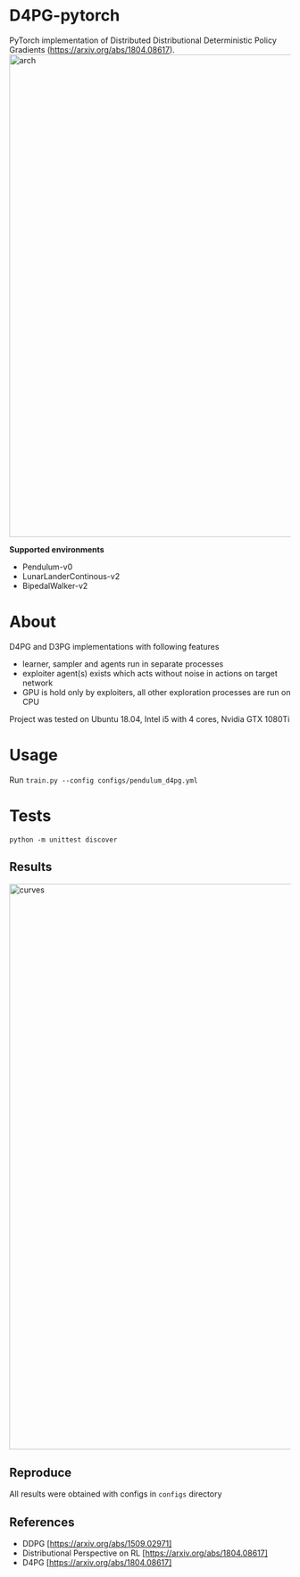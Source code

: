 # D4PG-pytorch

PyTorch implementation of Distributed Distributional Deterministic Policy Gradients (https://arxiv.org/abs/1804.08617).
<img width="865" alt="arch" src="https://user-images.githubusercontent.com/23639048/62874932-bedde500-bd2a-11e9-82e3-6b4899b4e6d2.png">

__Supported environments__
* Pendulum-v0
* LunarLanderContinous-v2
* BipedalWalker-v2

# About
D4PG and D3PG implementations with following features
* learner, sampler and agents run in separate processes
* exploiter agent(s) exists which acts without noise in actions on target network
* GPU is hold only by exploiters, all other exploration processes are run on CPU

Project was tested on Ubuntu 18.04, Intel i5 with 4 cores, Nvidia GTX 1080Ti

# Usage
Run `train.py --config configs/pendulum_d4pg.yml`

# Tests
`python -m unittest discover`

## Results
<img width="1014" alt="curves" src="https://user-images.githubusercontent.com/23639048/68063948-7b41b880-fd26-11e9-839f-f042dc54de0e.png">

## Reproduce
All results were obtained with configs in `configs` directory

## References

* DDPG [https://arxiv.org/abs/1509.02971]
* Distributional Perspective on RL [https://arxiv.org/abs/1804.08617]
* D4PG [https://arxiv.org/abs/1804.08617]
